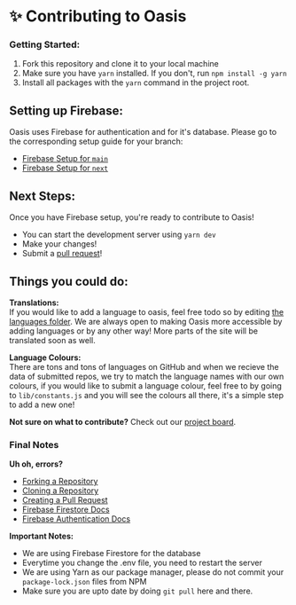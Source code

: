 # ✨ Contributing to Oasis 

### Getting Started:
1. Fork this repository and clone it to your local machine
2. Make sure you have `yarn` installed. If you don't, run ```npm install -g yarn```
3. Install all packages with the `yarn` command in the project root.

## Setting up Firebase:
Oasis uses Firebase for authentication and for it's database. Please go to the corresponding setup guide for your branch:

- [Firebase Setup for `main`](FIREBASE_SETUP_MAIN.md)
- [Firebase Setup for `next`](FIREBASE_SETUP_NEXT.md)

## Next Steps:
Once you have Firebase setup, you're ready to contribute to Oasis!

- You can start the development server using `yarn dev`
- Make your changes!
- Submit a <a href="https://github.com/heybereket/oasis/pulls">pull request</a>!

## Things you could do:

**Translations:** <br>
If you would like to add a language to oasis, feel free todo so by editing <a href="https://github.com/heybereket/oasis/tree/main/public/locales">the languages folder</a>. We are always open to making Oasis more accessible by adding languages or by any other way! More parts of the site will be translated soon as well.

**Language Colours:** <br>
There are tons and tons of languages on GitHub and when we recieve the data of submitted repos, we try to match the language names with our own colours, if you would like to submit a language colour, feel free to by going to ```lib/constants.js``` and you will see the colours all there, it's a simple step to add a new one!

**Not sure on what to contribute?** Check out our <a href="https://github.com/heybereket/oasis/projects/1">project board</a>.

### Final Notes

**Uh oh, errors?**
- <a href="https://docs.github.com/en/github/getting-started-with-github/fork-a-repo">Forking a Repository</a>
- <a href="https://docs.github.com/en/github/creating-cloning-and-archiving-repositories/cloning-a-repository">Cloning a Repository</a>
- <a href="https://docs.github.com/en/github/collaborating-with-issues-and-pull-requests/creating-a-pull-request-from-a-fork">Creating a Pull Request</a>
- <a href="https://firebase.google.com/docs/firestore/">Firebase Firestore Docs</a>
- <a href="https://firebase.google.com/docs/auth/">Firebase Authentication Docs</a>

**Important Notes:**
- We are using Firebase Firestore for the database
- Everytime you change the .env file, you need to restart the server
- We are using Yarn as our package manager, please do not commit your ```package-lock.json``` files from NPM
- Make sure you are upto date by doing ```git pull``` here and there.
